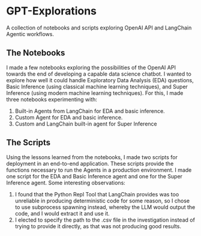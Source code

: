 # GPT-Explorations
A collection of notebooks and scripts exploring OpenAI API and LangChain Agentic workflows.
## The Notebooks
I made a few notebooks exploring the possibilities of the OpenAI API towards the end of developing a capable data science chatbot. I wanted to explore how well it could handle Exploratory Data Analysis (EDA) questions, Basic Inference (using classical machine learning techniques), and Super Inference (using modern machine learning techniques). For this, I made three notebooks experimenting with:
<ol>
  <li>
    Built-in Agents from LangChain for EDA and basic inference.
  </li>
  <li>
    Custom Agent for EDA and basic inference.
  </li>
  <li>
    Custom and LangChain built-in agent for Super Inference
  </li>
</ol>

## The Scripts
Using the lessons learned from the notebooks, I made two scripts for deployment in an end-to-end application. These scripts provide the functions necessary to run the Agents in a production environment. I made one script for the EDA and Basic Inference agent and one for the Super Inference agent. Some interesting observations:
<ol>
  <li>I found that the Python Repl Tool that LangChain provides was too unreliable in producing deterministic code for some reason, so I chose to use subprocess spawning instead, whereby the LLM would output the code, and I would extract it and use it.</li>
  <li>I elected to specify the path to the .csv file in the investigation instead of trying to provide it directly, as that was not producing good results.</li>
</ol>
